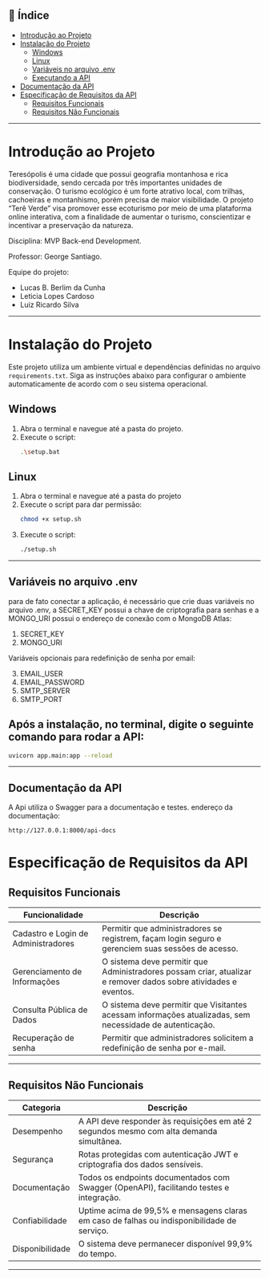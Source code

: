 ## 📑 Índice

- [Introdução ao Projeto](#introdução-ao-projeto)
- [Instalação do Projeto](#instalação-do-projeto)
  - [Windows](#windows)
  - [Linux](#linux)
  - [Variáveis no arquivo .env](#variáveis-no-arquivo-env)
  - [Executando a API](#após-a-instalação-no-terminal-digite-o-seguinte-comando-para-rodar-a-api)
- [Documentação da API](#documentação-da-api)
- [Especificação de Requisitos da API](#especificação-de-requisitos-da-api)
  - [Requisitos Funcionais](#requisitos-funcionais)
  - [Requisitos Não Funcionais](#requisitos-não-funcionais)


---

# Introdução ao Projeto

Teresópolis é uma cidade que possui geografia montanhosa e rica biodiversidade, sendo cercada por três importantes unidades de conservação. O turismo ecológico é um forte atrativo local, com trilhas, cachoeiras e montanhismo, porém precisa de maior visibilidade. O projeto “Terê Verde” visa promover esse ecoturismo por meio de uma plataforma online interativa, com a finalidade de aumentar o turismo, conscientizar e incentivar a preservação da natureza.

Disciplina: MVP Back-end Development.

Professor: George Santiago.

Equipe do projeto:
   - Lucas B. Berlim da Cunha
   - Leticia Lopes Cardoso
   - Luiz Ricardo Silva

---


# Instalação do Projeto

Este projeto utiliza um ambiente virtual e dependências definidas no arquivo `requirements.txt`. Siga as instruções abaixo para configurar o ambiente automaticamente de acordo com o seu sistema operacional.


## Windows

1. Abra o terminal e navegue até a pasta do projeto.
2. Execute o script:
   ```bash
   .\setup.bat

## Linux

1. Abra o terminal e navegue até a pasta do projeto
2. Execute o script para dar permissão:
   ```bash
   chmod +x setup.sh
3. Execute o script:
   ```bash
   ./setup.sh

---

## Variáveis no arquivo .env

para de fato conectar a aplicação, é necessário que crie duas variáveis no arquivo .env, a SECRET_KEY possui a chave de criptografia para senhas e a MONGO_URI possui o endereço de conexão com o MongoDB Atlas:
1. SECRET_KEY
2. MONGO_URI

Variáveis opcionais para redefinição de senha por email:

3. EMAIL_USER
4. EMAIL_PASSWORD
5. SMTP_SERVER
6. SMTP_PORT

## Após a instalação, no terminal, digite o seguinte comando para rodar a API:
   ```bash
   uvicorn app.main:app --reload
   ```

---

## Documentação da API

A Api utiliza o Swagger para a documentação e testes.
endereço da documentação: 
   ```bash
   http://127.0.0.1:8000/api-docs
   ```

# Especificação de Requisitos da API

## Requisitos Funcionais

|Funcionalidade | Descrição |
|----------------|-----------|
| Cadastro e Login de Administradores | Permitir que administradores se registrem, façam login seguro e gerenciem suas sessões de acesso. |
| Gerenciamento de Informações | O sistema deve permitir que Administradores possam criar, atualizar e remover dados sobre atividades e eventos. |
| Consulta Pública de Dados | O sistema deve permitir que Visitantes acessam informações atualizadas, sem necessidade de autenticação. |
| Recuperação de senha |	Permitir que administradores solicitem a redefinição de senha por e-mail. |

---

## Requisitos Não Funcionais

| Categoria | Descrição |
|-----------|-----------|
| Desempenho | A API deve responder às requisições em até 2 segundos mesmo com alta demanda simultânea. |
| Segurança | Rotas protegidas com autenticação JWT e criptografia dos dados sensíveis. |
| Documentação | Todos os endpoints documentados com Swagger (OpenAPI), facilitando testes e integração. |
| Confiabilidade | Uptime acima de 99,5% e mensagens claras em caso de falhas ou indisponibilidade de serviço. |
| Disponibilidade | O sistema deve permanecer disponível 99,9% do tempo. |

---

